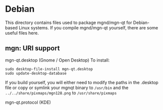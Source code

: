 
Debian
====================
This directory contains files used to package mgnd/mgn-qt
for Debian-based Linux systems. If you compile mgnd/mgn-qt yourself, there are some useful files here.

## mgn: URI support ##


mgn-qt.desktop  (Gnome / Open Desktop)
To install:

	sudo desktop-file-install mgn-qt.desktop
	sudo update-desktop-database

If you build yourself, you will either need to modify the paths in
the .desktop file or copy or symlink your mgnqt binary to `/usr/bin`
and the `../../share/pixmaps/mgn128.png` to `/usr/share/pixmaps`

mgn-qt.protocol (KDE)


